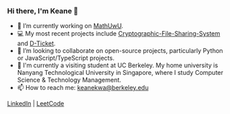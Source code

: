 ### Hi there, I'm Keane 👋

- 🔭 I’m currently working on [MathUwU](https://github.com/keanekwa/MathUwU).
- 💻 My most recent projects include [Cryptographic-File-Sharing-System](https://github.com/keanekwa/Cryptographic-File-Sharing-System) and [D-Ticket](https://github.com/keanekwa/D-Ticket).
- 🤝 I’m looking to collaborate on open-source projects, particularly Python or JavaScript/TypeScript projects.
- 🏫 I'm currently a visiting student at UC Berkeley. My home university is Nanyang Technological University in Singapore, where I study Computer Science & Technology Management.
- 📫 How to reach me: keanekwa@berkeley.edu

[LinkedIn](https://www.linkedin.com/in/keane-kwa/) | [LeetCode](https://leetcode.com/keanekwa/)
